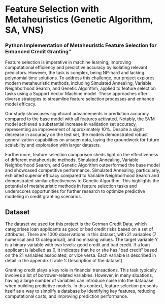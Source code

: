 # Feature Selection with Metaheuristics (Genetic Algorithm, SA, VNS)

### Python Implementation of Metaheuristic Feature Selection for Enhanced Credit Granting"

Feature selection is imperative in machine learning, improving computational efficiency and predictive accuracy by isolating relevant predictors. However, the task is complex, being NP-hard and lacking polynomial time solutions. To address this challenge, our project explores modern metaheuristic methods, including Simulated Annealing, Variable Neighborhood Search, and Genetic Algorithm, applied to feature selection tasks using a Support Vector Machine model. These approaches offer diverse strategies to streamline feature selection processes and enhance model efficacy.

Our study showcases significant advancements in prediction accuracy compared to the base model with all features activated. Notably, the SVM model achieved a substantial increase in validation set accuracy, representing an improvement of approximately 10%. Despite a slight decrease in accuracy on the test set, the models demonstrated robust generalization capabilities on unseen data, laying the groundwork for future scalability and exploration with larger datasets.

Furthermore, feature selection comparison sheds light on the effectiveness of different metaheuristic methods. Simulated Annealing, Variable Neighborhood Search, and Genetic Algorithm outperformed the base model and showcased competitive performance. Simulated Annealing, particularly, exhibited superior efficacy compared to Variable Neighborhood Search and demonstrated similar effectiveness to Genetic Algorithm. This highlights the potential of metaheuristic methods in feature selection tasks and underscores opportunities for further research to optimize predictive modeling in credit granting scenarios.

## Dataset
The dataset we used for this project is the German Credit Data, which categorises loan applicants
as good or bad credit risks based on a set of attributes. There are 1000 observations in this
dataset, with 21 variables (7 numerical and 13 categorical), and no missing values. The target
variable Y is a binary variable with two levels: good credit and bad credit. If a loan applicant is
labelled as 0, it indicates that he or she has "bad credit" based on the 21 variables associated, or
vice versa. Each variable is described in detail in the appendix (Table 1: Description of the
dataset).

Granting credit plays a key role in financial transactions. This task typically involves a lot of borrower-related variables. However, in many situations, having a large number of variables can introduce noise into the database when building predictive models. In this context, feature selection presents itself as a way to simplify a database by identifying key features, reducing computational costs, and improving prediction performance.

